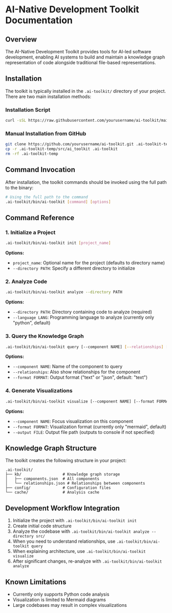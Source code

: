 # AI-Native Development Toolkit Documentation

## Overview

The AI-Native Development Toolkit provides tools for AI-led software development, enabling AI systems to build and maintain a knowledge graph representation of code alongside traditional file-based representations.

## Installation

The toolkit is typically installed in the `.ai-toolkit/` directory of your project. There are two main installation methods:

### Installation Script
```bash
curl -sSL https://raw.githubusercontent.com/yourusername/ai-toolkit/main/scripts/install.sh | bash
```

### Manual Installation from GitHub
```bash
git clone https://github.com/yourusername/ai-toolkit.git .ai-toolkit-temp
cp -r .ai-toolkit-temp/src/ai_toolkit .ai-toolkit
rm -rf .ai-toolkit-temp
```

## Command Invocation

After installation, the toolkit commands should be invoked using the full path to the binary:

```bash
# Using the full path to the command
.ai-toolkit/bin/ai-toolkit [command] [options]
```

## Command Reference

### 1. Initialize a Project

```bash
.ai-toolkit/bin/ai-toolkit init [project_name]
```

**Options:**
- `project_name`: Optional name for the project (defaults to directory name)
- `--directory PATH`: Specify a different directory to initialize

### 2. Analyze Code

```bash
.ai-toolkit/bin/ai-toolkit analyze --directory PATH
```

**Options:**
- `--directory PATH`: Directory containing code to analyze (required)
- `--language LANG`: Programming language to analyze (currently only "python", default)

### 3. Query the Knowledge Graph

```bash
.ai-toolkit/bin/ai-toolkit query [--component NAME] [--relationships] [--format FORMAT]
```

**Options:**
- `--component NAME`: Name of the component to query
- `--relationships`: Also show relationships for the component
- `--format FORMAT`: Output format ("text" or "json", default: "text")

### 4. Generate Visualizations

```bash
.ai-toolkit/bin/ai-toolkit visualize [--component NAME] [--format FORMAT] [--output FILE]
```

**Options:**
- `--component NAME`: Focus visualization on this component
- `--format FORMAT`: Visualization format (currently only "mermaid", default)
- `--output FILE`: Output file path (outputs to console if not specified)

## Knowledge Graph Structure

The toolkit creates the following structure in your project:

```
.ai-toolkit/
├── kb/                  # Knowledge graph storage
│   ├── components.json  # All components
│   └── relationships.json # Relationships between components
├── config/              # Configuration files
└── cache/               # Analysis cache
```

## Development Workflow Integration

1. Initialize the project with `.ai-toolkit/bin/ai-toolkit init`
2. Create initial code structure
3. Analyze the codebase with `.ai-toolkit/bin/ai-toolkit analyze --directory src/`
4. When you need to understand relationships, use `.ai-toolkit/bin/ai-toolkit query`
5. When explaining architecture, use `.ai-toolkit/bin/ai-toolkit visualize`
6. After significant changes, re-analyze with `.ai-toolkit/bin/ai-toolkit analyze`

## Known Limitations

- Currently only supports Python code analysis
- Visualization is limited to Mermaid diagrams
- Large codebases may result in complex visualizations 